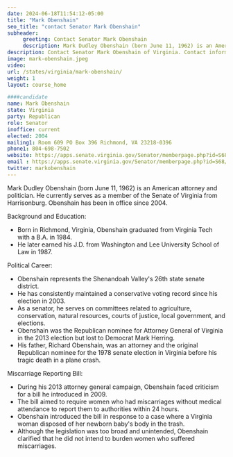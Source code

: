 ```yaml
---
date: 2024-06-18T11:54:12-05:00
title: "Mark Obenshain"
seo_title: "contact Senator Mark Obenshain"
subheader:
     greeting: Contact Senator Mark Obenshain
     description: Mark Dudley Obenshain (born June 11, 1962) is an American attorney and politician. He currently serves as a member of the Senate of Virginia from Harrisonburg. Obenshain has been in office since 2004.
description: Contact Senator Mark Obenshain of Virginia. Contact information for Mark Obenshain includes email address, phone number, and mailing address.
image: mark-obenshain.jpeg
video:
url: /states/virginia/mark-obenshain/
weight: 1
layout: course_home

####candidate
name: Mark Obenshain
state: Virginia
party: Republican
role: Senator
inoffice: current
elected: 2004
mailing1: Room 609 PO Box 396 Richmond, VA 23218-0396
phone1: 804-698-7502
website: https://apps.senate.virginia.gov/Senator/memberpage.php?id=S68/
email : https://apps.senate.virginia.gov/Senator/memberpage.php?id=S68/
twitter: markobenshain
---
```

Mark Dudley Obenshain (born June 11, 1962) is an American attorney and politician. He currently serves as a member of the Senate of Virginia from Harrisonburg. Obenshain has been in office since 2004.

Background and Education:
- Born in Richmond, Virginia, Obenshain graduated from Virginia Tech with a B.A. in 1984.
- He later earned his J.D. from Washington and Lee University School of Law in 1987.

Political Career:
- Obenshain represents the Shenandoah Valley's 26th state senate district.
- He has consistently maintained a conservative voting record since his election in 2003.
- As a senator, he serves on committees related to agriculture, conservation, natural resources, courts of justice, local government, and elections.
- Obenshain was the Republican nominee for Attorney General of Virginia in the 2013 election but lost to Democrat Mark Herring.
- His father, Richard Obenshain, was an attorney and the original Republican nominee for the 1978 senate election in Virginia before his tragic death in a plane crash.

Miscarriage Reporting Bill:
- During his 2013 attorney general campaign, Obenshain faced criticism for a bill he introduced in 2009.
- The bill aimed to require women who had miscarriages without medical attendance to report them to authorities within 24 hours.
- Obenshain introduced the bill in response to a case where a Virginia woman disposed of her newborn baby's body in the trash.
- Although the legislation was too broad and unintended, Obenshain clarified that he did not intend to burden women who suffered miscarriages.
